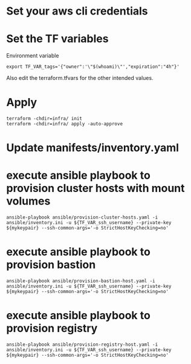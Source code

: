 # Set your aws cli credentials

# Set the TF variables
Environment variable
```
export TF_VAR_tags='{"owner":'\"$(whoami)\"',"expiration":"4h"}'
```
Also edit the terraform.tfvars for the other intended values.

# Apply
```
terraform -chdir=infra/ init
terraform -chdir=infra/ apply -auto-approve
```

# Update manifests/inventory.yaml
# execute ansible playbook to provision cluster hosts with mount volumes
```
ansible-playbook ansible/provision-cluster-hosts.yaml -i ansible/inventory.ini -u ${TF_VAR_ssh_username} --private-key ${mykeypair} --ssh-common-args='-o StrictHostKeyChecking=no'
```

# execute ansible playbook to provision bastion
```
ansible-playbook ansible/provision-bastion-host.yaml -i ansible/inventory.ini -u ${TF_VAR_ssh_username} --private-key ${mykeypair} --ssh-common-args='-o StrictHostKeyChecking=no'
```

# execute ansible playbook to provision registry
```
ansible-playbook ansible/provision-registry-host.yaml -i ansible/inventory.ini -u ${TF_VAR_ssh_username} --private-key ${mykeypair} --ssh-common-args='-o StrictHostKeyChecking=no'
```